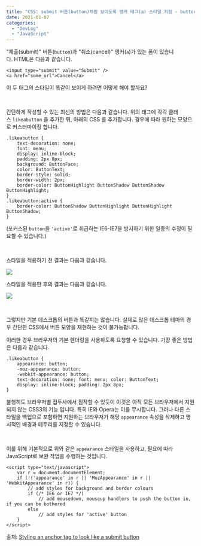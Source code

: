 ```yaml
---
title: "CSS: submit 버튼(button)처럼 보이도록 앵커 태그(a) 스타일 지정 - button 태그와 a 태그 스타일 통일"
date: 2021-01-07
categories: 
  - "DevLog"
  - "JavaScript"
---
```


"제출(submit)" 버튼(`button`)과 "취소(cancel)" 앵커(`a`)가 있는 폼이 있습니다. HTML은 다음과 같습니다.

```
<input type="submit" value="Submit" />
<a href="some_url">Cancel</a>
```

이 두 태그의 스타일이 똑같이 보이게 하려면 어떻게 해야 할까요?

 

간단하게 작성할 수 있는 최선의 방법은 다음과 같습니다. 위의 태그에 각각 클래스 `likeabutton` 을 추가한 뒤, 아래의 CSS 를 추가합니다. 경우에 따라 원하는 모양으로 커스터마이징 합니다.

```
.likeabutton {
    text-decoration: none; 
    font: menu;
    display: inline-block; 
    padding: 2px 8px;
    background: ButtonFace; 
    color: ButtonText;
    border-style: solid; 
    border-width: 2px;
    border-color: ButtonHighlight ButtonShadow ButtonShadow ButtonHighlight;
}
.likeabutton:active {
    border-color: ButtonShadow ButtonHighlight ButtonHighlight ButtonShadow;
}
```

(포커스된 `button`을 `'active'`로 취급하는 IE6-IE7을 방지하기 위한 일종의 수정이 필요할 수 있습니다.)

 

스타일을 적용하기 전 결과는 다음과 같습니다.

![](./assets/img/wp-content/uploads/2021/01/스크린샷-2021-01-07-오후-11.59.32.png)

스타일을 적용한 후의 결과는 다음과 같습니다.

![](./assets/img/wp-content/uploads/2021/01/스크린샷-2021-01-08-오전-12.00.59.png)

 

그렇지만 기본 데스크톱의 버튼과 똑같지는 않습니다. 실제로 많은 데스크톱 테마의 경우 간단한 CSS에서 버튼 모양을 재현하는 것이 불가능합니다.

이러한 경우 브라우저의 기본 렌더링을 사용하도록 요청할 수 있습니다. 가장 좋은 방법은 다음과 같습니다.

```
.likeabutton {
    appearance: button;
    -moz-appearance: button;
    -webkit-appearance: button;
    text-decoration: none; font: menu; color: ButtonText;
    display: inline-block; padding: 2px 8px;
}
```

불행히도 브라우저별 접두사에서 짐작할 수 있듯이 이것은 아직 모든 브라우저에서 지원되지 않는 CSS3의 기능 입니다. 특히 IE와 Opera는 이를 무시합니다. 그러나 다른 스타일을 백업으로 포함하면 지원하는 브라우저가 해당 `appearance` 속성을 삭제하고 명시적인 배경과 테두리를 지정할 수 있습니다.

 

이를 위해 기본적으로 위와 같은 `appearance` 스타일을 사용하고, 필요에 따라 JavaScript로 보완 작업을 수행하는 것입니다.

```
<script type="text/javascript">
    var r = document.documentElement;
    if (!('appearance' in r || 'MozAppearance' in r || 'WebkitAppearance' in r)) {
        // add styles for background and border colours
        if (/* IE6 or IE7 */)
            // add mousedown, mouseup handlers to push the button in, if you can be bothered
        else
            // add styles for 'active' button
    }
</script>
```

출처: [Styling an anchor tag to look like a submit button](https://stackoverflow.com/questions/2187008/styling-an-anchor-tag-to-look-like-a-submit-button)
